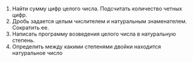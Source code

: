 1. Найти сумму цифр целого числа. Подсчитать количество четных цифр.
2. Дробь задается целым числителем и натуральным знаменателем. Сократить ее.
3. Написать программу возведения целого числа в натуральную степень.
4. Определить между какими степенями двойки находится натуральное число
